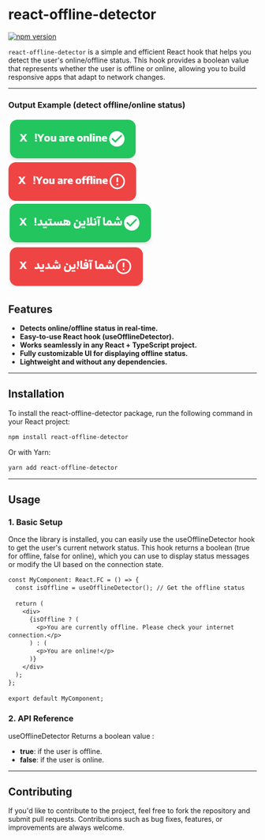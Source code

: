 
# react-offline-detector

[![npm version](https://badge.fury.io/js/react-offline-detector.svg)](https://badge.fury.io/js/react-offline-detector)


`react-offline-detector` is a simple and efficient React hook that helps you detect the user's online/offline status. This hook provides a boolean value that represents whether the user is offline or online, allowing you to build responsive apps that adapt to network changes.

---

### Output Example (detect offline/online status)
![Exam1](./En2.png)
![Exam1](./En1.png)
![Exam1](./Fa2.png)
![Exam1](./Fa1.png)


## Features

- **Detects online/offline status in real-time.**
- **Easy-to-use React hook (useOfflineDetector).**
- **Works seamlessly in any React + TypeScript project.**
- **Fully customizable UI for displaying offline status.**
- **Lightweight and without any dependencies.**

---

## Installation

To install the react-offline-detector package, run the following command in your React project:

```bash
npm install react-offline-detector
```

Or with Yarn:

```bash
yarn add react-offline-detector
```

---

## Usage

### 1. Basic Setup

Once the library is installed, you can easily use the useOfflineDetector hook to get the user's current network status. This hook returns a boolean (true for offline, false for online), which you can use to display status messages or modify the UI based on the connection state.


```tsx
const MyComponent: React.FC = () => {
  const isOffline = useOfflineDetector(); // Get the offline status

  return (
    <div>
      {isOffline ? (
        <p>You are currently offline. Please check your internet connection.</p>
      ) : (
        <p>You are online!</p>
      )}
    </div>
  );
};

export default MyComponent;
```

### 2. API Reference

useOfflineDetector Returns a boolean value :
- **true**: if the user is offline.
- **false**:  if the user is online.

---

## Contributing

If you'd like to contribute to the project, feel free to fork the repository and submit pull requests. Contributions such as bug fixes, features, or improvements are always welcome.

